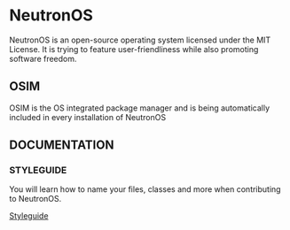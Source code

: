 # NeutronOS
NeutronOS is an open-source operating system licensed under the MIT License. It is trying to feature user-friendliness while also promoting software freedom.

## OSIM
OSIM is the OS integrated package manager and is being automatically included in every installation of NeutronOS

## DOCUMENTATION

### STYLEGUIDE

You will learn how to name your files, classes and more when contributing to NeutronOS.

[Styleguide](docs/STYLEGUIDE.md)
